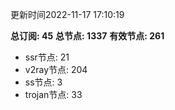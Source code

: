 更新时间2022-11-17 17:10:19

**总订阅: 45**
**总节点: 1337**
**有效节点: 261**
- ssr节点: 21
- v2ray节点: 204
- ss节点: 3
- trojan节点: 33

